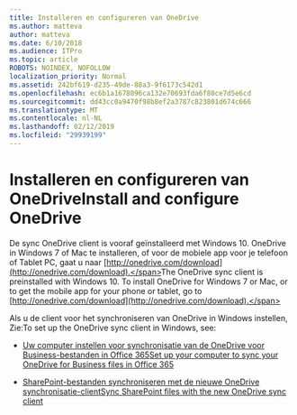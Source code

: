 ```yaml
---
title: Installeren en configureren van OneDrive
ms.author: matteva
author: matteva
ms.date: 6/10/2018
ms.audience: ITPro
ms.topic: article
ROBOTS: NOINDEX, NOFOLLOW
localization_priority: Normal
ms.assetid: 242bf619-d235-49de-88a3-9f6173c542d1
ms.openlocfilehash: ec6b1a1678096ca132e70693fda6f80ce7d5e6cd
ms.sourcegitcommit: dd43cc0a9470f98b8ef2a3787c823801d674c666
ms.translationtype: MT
ms.contentlocale: nl-NL
ms.lasthandoff: 02/12/2019
ms.locfileid: "29939199"
---
```

# <a name="install-and-configure-onedrive"></a><span data-ttu-id="18769-102">Installeren en configureren van OneDrive</span><span class="sxs-lookup"><span data-stu-id="18769-102">Install and configure OneDrive</span></span>

<span data-ttu-id="18769-p101">De sync OneDrive client is vooraf geïnstalleerd met Windows 10. OneDrive in Windows 7 of Mac te installeren, of voor de mobiele app voor je telefoon of Tablet PC, gaat u naar [http://onedrive.com/download](http://onedrive.com/download).</span><span class="sxs-lookup"><span data-stu-id="18769-p101">The OneDrive sync client is preinstalled with Windows 10. To install OneDrive for Windows 7 or Mac, or to get the mobile app for your phone or tablet, go to [http://onedrive.com/download](http://onedrive.com/download).</span></span>
  
<span data-ttu-id="18769-105">Als u de client voor het synchroniseren van OneDrive in Windows instellen, Zie:</span><span class="sxs-lookup"><span data-stu-id="18769-105">To set up the OneDrive sync client in Windows, see:</span></span>
  
- [<span data-ttu-id="18769-106">Uw computer instellen voor synchronisatie van de OneDrive voor Business-bestanden in Office 365</span><span class="sxs-lookup"><span data-stu-id="18769-106">Set up your computer to sync your OneDrive for Business files in Office 365</span></span>](https://go.microsoft.com/fwlink/?linkid=533375)
    
- [<span data-ttu-id="18769-107">SharePoint-bestanden synchroniseren met de nieuwe OneDrive synchronisatie-client</span><span class="sxs-lookup"><span data-stu-id="18769-107">Sync SharePoint files with the new OneDrive sync client</span></span>](https://go.microsoft.com/fwlink/?linkid=871666)
    


